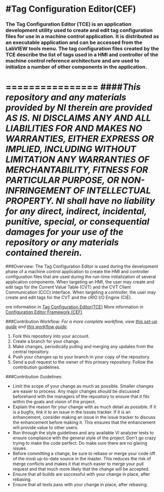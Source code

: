 #Tag Configuration Editor(CEF)
================
### The Tag Configuration Editor (TCE) is an application development utility used to create and edit tag configuration files for use in a machine control application. It is distributed as an executable application and can be accessed from the LabVIEW tools menu. The tag configuration files created by the TCE describe the list of tags used in a HMI and controller of the machine control reference architecture and are used to initialize a number of other components in the application.
================
####*This repository and any materials provided by NI therein are provided AS IS. NI DISCLAIMS ANY AND ALL LIABILITIES FOR AND MAKES NO WARRANTIES, EITHER EXPRESS OR IMPLIED, INCLUDING WITHOUT LIMITATION ANY WARRANTIES OF MERCHANTABILITY, FITNESS FOR  PARTICULAR PURPOSE, OR NON-INFRINGEMENT OF INTELLECTUAL PROPERTY. NI shall have no liability for any direct, indirect, incidental, punitive, special, or consequential damages for your use of the repository or any materials contained therein.*
================

###Overview:
The Tag Configuration Editor is used during the development phase of a machine control application to create the HMI and controller configuration files that are used during the run-time initialization of several application components. When targeting an HMI, the user may create and edit tags for the Current Value Table (CVT) and the CVT Client Communication (CCC) interface. When targeting a controller, the user may create and edit tags for the CVT and the cRIO I/O Engine (CIE).
 
ore information in [Tag Configuration Editor(TCE)](http://www.ni.com/example/30331/en/)
More information in [Configuration Editor Framework (CEF)](http://www.ni.com/example/51881/en/)


 
###Contribution Workflow:
*For a more complete workflow, view [this set-up guide](https://decibel.ni.com/content/docs/DOC-37416) and [this workflow guide](https://decibel.ni.com/content/docs/DOC-37417).*

1. Fork this repository into your account.
2. Create a branch for your change.
3. Make changes, periodically pulling and merging any updates from the central repository.
4. Push your changes up to your branch in your copy of the repository.
5. Send a pull request to the owner of this primary repository. Follow the contribution guidelines.
 
###Contribution Guidelines:
- Limit the scope of your change as much as possible. Smaller changes are easier to process. Any major changes should be discussed beforehand with the managers of the repository to ensure that it fits within the goals and vision of the project.
- Explain the reason for your change with as much detail as possible. If it is a bugfix, link it to an issue in the issues tracker. If it is an enhancement, consider making an issue in the issue tracker to discuss the enhancement before making it. This ensures that the enhancement will provide value to other users.
- Run through the style guidelines and any available VI analyzer tests to ensure compliance with the general style of the project. Don't go crazy trying to make the code perfect. Do make sure there are no glaring issues.
- Before committing a change, be sure to rebase or merge your code off of the most up-to-date source in the master. This reduces the risk of merge conflicts and makes it that much easier to merge your pull request and that much more likely that the change will be accepted.
- Ensure that all builds are successful with your change in place, after rebasing.
- Ensure that all tests pass with your change in place, after rebasing.
